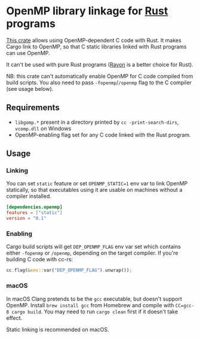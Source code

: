 # OpenMP library linkage for [Rust](https://www.rust-lang.org) programs

[This crate](https://crates.rs/crates/openmp-sys) allows using OpenMP-dependent C code with Rust. It makes Cargo link to OpenMP, so that C static libraries linked with Rust programs can use OpenMP.

It can't be used with pure Rust programs ([Rayon](https://crates.rs/crates/rayon) is a better choice for Rust).

NB: this crate can't automatically enable OpenMP for C code compiled from build scripts. You also need to pass `-fopenmp`/`/openmp` flag to the C compiler (see usage below).

## Requirements

 * `libgomp.*` present in a directory printed by `cc -print-search-dirs`, `vcomp.dll` on Windows
 * OpenMP-enabling flag set for any C code linked with the Rust program.

## Usage

### Linking

You can set `static` feature or set `OPENMP_STATIC=1` env var to link OpenMP statically, so that executables using it are usable on machines without a compiler installed.

```toml
[dependencies.openmp]
features = ["static"]
version = "0.1"
```

### Enabling

Cargo build scripts will get `DEP_OPENMP_FLAG` env var set which contains either `-fopenmp` or `/openmp`, depending on the target compiler. If you're building C code with cc-rs:

```rust
cc.flag(&env::var("DEP_OPENMP_FLAG").unwrap());
```

### macOS

In macOS Clang pretends to be the `gcc` executable, but doesn't support OpenMP. Install `brew install gcc` from Homebrew and compile with `CC=gcc-8 cargo build`. You may need to run `cargo clean` first if it doesn't take effect.

Static linking is recommended on macOS.
